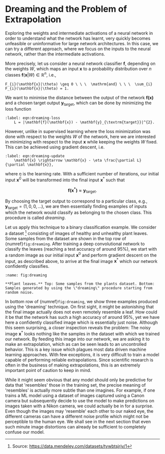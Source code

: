 <!-- Global site tag (gtag.js) - Google Analytics -->

<script async src="https://www.googletagmanager.com/gtag/js?id=G-ZLMLLKHZE0"></script>
<script>
  window.dataLayer = window.dataLayer || [];
  function gtag(){dataLayer.push(arguments);}
  gtag('js', new Date());

  gtag('config', 'G-ZLMLLKHZE0');
</script>
# Dreaming and the Problem of Extrapolation

Exploring the weights and intermediate activations of a neural network
in order to understand what the network has learnt, very quickly becomes
unfeasible or uninformative for large network architectures. In this
case, we can try a different approach, where we focus on the inputs to
the neural network, rather than the intermediate activations.

More precisely, let us consider a neural network classifier $\mathbf{f}$,
depending on the weights $W$, which maps an input $\mathbf{x}$ to a
probability distribution over $n$ classes
$\mathbf{f}(\mathbf{x}|W) \in \mathbb{R}^{n}$, i.e.,

```{math}
F_{i}(\mathbf{x}|\theta) \geq 0 \ \ \  \mathrm{and} \ \ \  \sum_{i} F_{i}(\mathbf{x}|\theta) = 1.
```

We want to minimise the distance between the output of the network $\mathbf{f(\mathbf{x})}$ and a chosen target output $\mathbf{y}_{\textrm{target}}$, which can be done by minimizing the loss function

```{math}
:label: eqn:dreaming-loss
    L = |\mathbf{f}(\mathbf{x}) - \mathbf{y}_{\textrm{target}}|^{2}.
```

However, unlike in supervised learning where the loss minimization was done with
respect to the weights $W$ of the network, here we are interested in
minimizing with respect to the input $\mathbf{x}$ while keeping the weights
$W$ fixed. This can be achieved using gradient descent, i.e.

```{math}
:label: eqn:dreaming-update
    \mathbf{x} \rightarrow \mathbf{x} - \eta \frac{\partial L}{\partial \mathbf{x}},
```

where $\eta$ is the learning rate. With a sufficient number of
iterations, our initial input $\mathbf{x}^{0}$ will be transformed into the
final input $\mathbf{x}^{*}$ such that

$$\mathbf{f(\mathbf{x}^*)} \approx \mathbf{y}_{\textrm{target}}.$$

By choosing the target output to correspond to a particular class, e.g.,
$\mathbf{y}_{\textrm{target}} = (1, 0, 0, \dots)$, we are then essentially
finding examples of inputs which the network would classify as belonging
to the chosen class. This procedure is called *dreaming*.

Let us apply this technique to a binary classification example. We
consider a dataset [^1] consisting of images of healthy and unhealthy
plant leaves. Some samples from the dataset are shown in the top row of
{numref}`fig:dreaming`. After training a deep convolutional network
to classify the leaves (reaching a test accuracy of around $95\%$), we
start with a random image as our initial input $\mathbf{x}^{0}$ and perform
gradient descent on the input, as described above, to arrive at the
final image $\mathbf{x}^{*}$ which our network confidently classifies.

```{figure} ../../_static/lecture_specific/interpretability/dreaming_examples.png
:name: fig:dreaming

**Plant leaves.** Top: Some samples from the plants dataset. Bottom:
Samples generated by using the \"dreaming\" procedure starting from
random noise.
```

In bottom row of {numref}`fig:dreaming`, we show three examples produced using the 'dreaming' technique. On first sight, it might be astonishing that the final image actually does not even remotely resemble a leaf. How could it be that the network has such a high accuracy of around $95\%$, yet we have here a confidently classified image which is essentially just noise. Although this seem surprising, a closer inspection reveals the problem: The noisy image $\mathbf{x}^{*}$ looks nothing like the samples in the dataset with which we trained our network. By feeding this image into our network, we are asking it to make an extrapolation, which as can be seen leads to an uncontrolled behavior. This is a key issue which plagues most data driven machine learning approaches. With few exceptions, it is very difficult to train a model capable of performing reliable extrapolations. Since scientific research is often in the business of making extrapolations, this is an extremely important point of caution to keep in mind.

While it might seem obvious that any model should only be predictive for
data that 'resembles' those in the training set, the precise meaning of
'resembles' is actually more subtle than one imagines. For example, if
one trains a ML model using a dataset of images captured using a Canon
camera but subsequently decide to use the model to make predictions on
images taken with a Nikon camera, we could actually be in for a
surprise. Even though the images may 'resemble' each other to our naked
eye, the different cameras can have a different noise profile which
might not be perceptible to the human eye. We shall see in the next
section that even such minute image distortions can already be
sufficient to completely confuse our model.


[^1]: Source: https://data.mendeley.com/datasets/tywbtsjrjv/1

